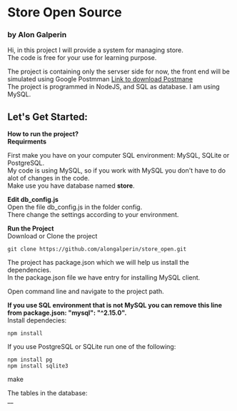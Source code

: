 # Store Open Source  
### by Alon Galperin
  
Hi, in this project I will provide a system for managing store.  
The code is free for your use for learning purpose.  
  
The project is containing only the servser side for now, the front end will be simulated using Google Postmman [Link to download Postmane](https://chrome.google.com/webstore/detail/postman/fhbjgbiflinjbdggehcddcbncdddomop)  
The project is programmed in NodeJS, and SQL as database. I am using MySQL.  
  
## Let's Get Started:  
  
__How to run the project?__  
__**Requirments**__  
   
First make you have on your computer SQL environment: MySQL, SQLite or PostgreSQL.  
My code is using MySQL, so if you work with MySQL you don't have to do alot of changes in the code.  
Make use you have database named **store**.  
  
__**Edit db_config.js**__  
Open the file db_config.js in the folder config.  
There change the settings according to your environment.

__**Run the Project**__  
Download or Clone the project  
```
git clone https://github.com/alongalperin/store_open.git
```
The project has package.json which we will help us install the dependencies.  
In the package.json file we have entry for installing MySQL client.  
  
Open command line and navigate to the project path.  
  
**If you use SQL environment that is not MySQL you can remove this line from package.json: "mysql": "^2.15.0".**  
Install dependecies:
```
npm install
```
If you use PostgreSQL or SQLite run one of the following:
```
npm install pg
npm install sqlite3
```
make

The tables in the database:  
__
